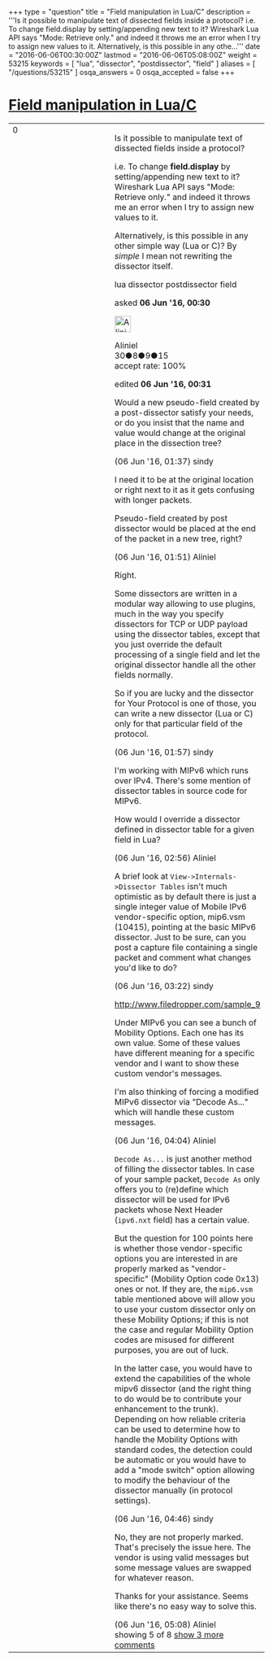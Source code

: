 +++
type = "question"
title = "Field manipulation in Lua/C"
description = '''Is it possible to manipulate text of dissected fields inside a protocol? i.e. To change field.display by setting/appending new text to it? Wireshark Lua API says &quot;Mode: Retrieve only.&quot; and indeed it throws me an error when I try to assign new values to it. Alternatively, is this possible in any othe...'''
date = "2016-06-06T00:30:00Z"
lastmod = "2016-06-06T05:08:00Z"
weight = 53215
keywords = [ "lua", "dissector", "postdissector", "field" ]
aliases = [ "/questions/53215" ]
osqa_answers = 0
osqa_accepted = false
+++

<div class="headNormal">

# [Field manipulation in Lua/C](/questions/53215/field-manipulation-in-luac)

</div>

<div id="main-body">

<div id="askform">

<table id="question-table" style="width:100%;"><colgroup><col style="width: 50%" /><col style="width: 50%" /></colgroup><tbody><tr class="odd"><td style="width: 30px; vertical-align: top"><div class="vote-buttons"><span id="post-53215-upvote" class="ajax-command post-vote up" rel="nofollow" title="I like this post (click again to cancel)"> </span><div id="post-53215-score" class="post-score" title="current number of votes">0</div><span id="post-53215-downvote" class="ajax-command post-vote down" rel="nofollow" title="I dont like this post (click again to cancel)"> </span> <span id="favorite-mark" class="ajax-command favorite-mark" rel="nofollow" title="mark/unmark this question as favorite (click again to cancel)"> </span><div id="favorite-count" class="favorite-count"></div></div></td><td><div id="item-right"><div class="question-body"><p>Is it possible to manipulate text of dissected fields inside a protocol?</p><p>i.e. To change <strong>field.display</strong> by setting/appending new text to it? Wireshark Lua API says "Mode: Retrieve only." and indeed it throws me an error when I try to assign new values to it.</p><p>Alternatively, is this possible in any other simple way (Lua or C)? By <em>simple</em> I mean not rewriting the dissector itself.</p></div><div id="question-tags" class="tags-container tags"><span class="post-tag tag-link-lua" rel="tag" title="see questions tagged &#39;lua&#39;">lua</span> <span class="post-tag tag-link-dissector" rel="tag" title="see questions tagged &#39;dissector&#39;">dissector</span> <span class="post-tag tag-link-postdissector" rel="tag" title="see questions tagged &#39;postdissector&#39;">postdissector</span> <span class="post-tag tag-link-field" rel="tag" title="see questions tagged &#39;field&#39;">field</span></div><div id="question-controls" class="post-controls"></div><div class="post-update-info-container"><div class="post-update-info post-update-info-user"><p>asked <strong>06 Jun '16, 00:30</strong></p><img src="https://secure.gravatar.com/avatar/a03fa5b340afab78d2e44b63e8dcf3d3?s=32&amp;d=identicon&amp;r=g" class="gravatar" width="32" height="32" alt="Aliniel&#39;s gravatar image" /><p><span>Aliniel</span><br />
<span class="score" title="30 reputation points">30</span><span title="8 badges"><span class="badge1">●</span><span class="badgecount">8</span></span><span title="9 badges"><span class="silver">●</span><span class="badgecount">9</span></span><span title="15 badges"><span class="bronze">●</span><span class="badgecount">15</span></span><br />
<span class="accept_rate" title="Rate of the user&#39;s accepted answers">accept rate:</span> <span title="Aliniel has 2 accepted answers">100%</span></p></div><div class="post-update-info post-update-info-edited"><p><span> edited <strong>06 Jun '16, 00:31</strong> </span></p></div></div><div id="comments-container-53215" class="comments-container"><span id="53216"></span><div id="comment-53216" class="comment"><div id="post-53216-score" class="comment-score"></div><div class="comment-text"><p>Would a new pseudo-field created by a post-dissector satisfy your needs, or do you insist that the name and value would change at the original place in the dissection tree?</p></div><div id="comment-53216-info" class="comment-info"><span class="comment-age">(06 Jun '16, 01:37)</span> <span class="comment-user userinfo">sindy</span></div></div><span id="53217"></span><div id="comment-53217" class="comment"><div id="post-53217-score" class="comment-score"></div><div class="comment-text"><p>I need it to be at the original location or right next to it as it gets confusing with longer packets.</p><p>Pseudo-field created by post dissector would be placed at the end of the packet in a new tree, right?</p></div><div id="comment-53217-info" class="comment-info"><span class="comment-age">(06 Jun '16, 01:51)</span> <span class="comment-user userinfo">Aliniel</span></div></div><span id="53221"></span><div id="comment-53221" class="comment"><div id="post-53221-score" class="comment-score"></div><div class="comment-text"><p>Right.</p><p>Some dissectors are written in a modular way allowing to use plugins, much in the way you specify dissectors for TCP or UDP payload using the dissector tables, except that you just override the default processing of a single field and let the original dissector handle all the other fields normally.</p><p>So if you are lucky and the dissector for Your Protocol is one of those, you can write a new dissector (Lua or C) only for that particular field of the protocol.</p></div><div id="comment-53221-info" class="comment-info"><span class="comment-age">(06 Jun '16, 01:57)</span> <span class="comment-user userinfo">sindy</span></div></div><span id="53224"></span><div id="comment-53224" class="comment"><div id="post-53224-score" class="comment-score"></div><div class="comment-text"><p>I'm working with MIPv6 which runs over IPv4. There's some mention of dissector tables in source code for MIPv6.</p><p>How would I override a dissector defined in dissector table for a given field in Lua?</p></div><div id="comment-53224-info" class="comment-info"><span class="comment-age">(06 Jun '16, 02:56)</span> <span class="comment-user userinfo">Aliniel</span></div></div><span id="53226"></span><div id="comment-53226" class="comment"><div id="post-53226-score" class="comment-score"></div><div class="comment-text"><p>A brief look at <code>View-&gt;Internals-&gt;Dissector Tables</code> isn't much optimistic as by default there is just a single integer value of Mobile IPv6 vendor-specific option, mip6.vsm (10415), pointing at the basic MIPv6 dissector. Just to be sure, can you post a capture file containing a single packet and comment what changes you'd like to do?</p></div><div id="comment-53226-info" class="comment-info"><span class="comment-age">(06 Jun '16, 03:22)</span> <span class="comment-user userinfo">sindy</span></div></div><span id="53229"></span><div id="comment-53229" class="comment not_top_scorer"><div id="post-53229-score" class="comment-score"></div><div class="comment-text"><p><a href="http://www.filedropper.com/sample_9">http://www.filedropper.com/sample_9</a></p><p>Under MIPv6 you can see a bunch of Mobility Options. Each one has its own value. Some of these values have different meaning for a specific vendor and I want to show these custom vendor's messages.</p><p>I'm also thinking of forcing a modified MIPv6 dissector via "Decode As..." which will handle these custom messages.</p></div><div id="comment-53229-info" class="comment-info"><span class="comment-age">(06 Jun '16, 04:04)</span> <span class="comment-user userinfo">Aliniel</span></div></div><span id="53231"></span><div id="comment-53231" class="comment not_top_scorer"><div id="post-53231-score" class="comment-score"></div><div class="comment-text"><p><code>Decode As...</code> is just another method of filling the dissector tables. In case of your sample packet, <code>Decode As</code> only offers you to (re)define which dissector will be used for IPv6 packets whose Next Header (<code>ipv6.nxt</code> field) has a certain value.</p><p>But the question for 100 points here is whether those vendor-specific options you are interested in are properly marked as "vendor-specific" (Mobility Option code 0x13) ones or not. If they are, the <code>mip6.vsm</code> table mentioned above will allow you to use your custom dissector only on these Mobility Options; if this is not the case and regular Mobility Option codes are misused for different purposes, you are out of luck.</p><p>In the latter case, you would have to extend the capabilities of the whole mipv6 dissector (and the right thing to do would be to contribute your enhancement to the trunk). Depending on how reliable criteria can be used to determine how to handle the Mobility Options with standard codes, the detection could be automatic or you would have to add a "mode switch" option allowing to modify the behaviour of the dissector manually (in protocol settings).</p></div><div id="comment-53231-info" class="comment-info"><span class="comment-age">(06 Jun '16, 04:46)</span> <span class="comment-user userinfo">sindy</span></div></div><span id="53232"></span><div id="comment-53232" class="comment not_top_scorer"><div id="post-53232-score" class="comment-score"></div><div class="comment-text"><p>No, they are not properly marked. That's precisely the issue here. The vendor is using valid messages but some message values are swapped for whatever reason.</p><p>Thanks for your assistance. Seems like there's no easy way to solve this.</p></div><div id="comment-53232-info" class="comment-info"><span class="comment-age">(06 Jun '16, 05:08)</span> <span class="comment-user userinfo">Aliniel</span></div></div></div><div id="comment-tools-53215" class="comment-tools"><span class="comments-showing"> showing 5 of 8 </span> <a href="#" class="show-all-comments-link">show 3 more comments</a></div><div class="clear"></div><div id="comment-53215-form-container" class="comment-form-container"></div><div class="clear"></div></div></td></tr></tbody></table>

</div>

</div>


